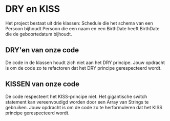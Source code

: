 # DRY en KISS

Het project bestaat uit drie klassen:
Schedule die het schema van een Persoon bijhoudt
Persoon die een naam en een BirthDate heeft
BirthDate die de geboortedatum bijhoudt.

## DRY'en van onze code
De code in de klassen houdt zich niet aan het DRY principe.
Jouw opdracht is om de code zo te refactoren dat het DRY principe gerespecteerd wordt.


## KISSEN van onze code
De code respecteert het KISS-principe niet.
Het gigantische switch statement kan vereenvoudigd worden door een Array van Strings te gebruiken.
Jouw opdracht is om de code zo te herformuleren dat het KISS principe gerespecteerd wordt.

